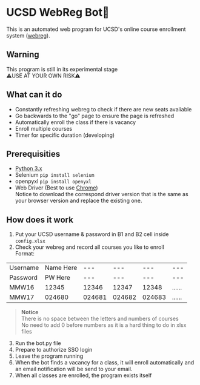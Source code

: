 # UCSD WebReg Bot🤖
This is an automated web program for UCSD's online course enrollment system ([webreg](https://act.ucsd.edu/webreg2)).

## Warning
This program is still in its experimental stage\
⚠️USE AT YOUR OWN RISK⚠️

## What can it do
* Constantly refreshing webreg to check if there are new seats avaliable
* Go backwards to the "go" page to ensure the page is refreshed
* Automatically enroll the class if there is vacancy
* Enroll multiple courses
* Timer for specific duration (developing)


## Prerequisities
* [Python 3.x](https://www.python.org/downloads/)
* Selenium
```pip install selenium```
* openpyxl
```pip install openyxl```
* Web Driver (Best to use [Chrome](https://chromedriver.storage.googleapis.com/index.html))\
  Notice to download the correspond driver version that is the same as your browser version and replace the existing one.

## How does it work
1. Put your UCSD username & password in B1 and B2 cell inside ```config.xlsx```
2. Check your webreg and record all courses you like to enroll\
   Format:
   
|   |   |   |   |   |   |
|---|---|---|---|---|---|
| Username | Name Here | --- | --- | --- | --- |
| Password | PW Here | --- | --- | --- | --- |
| MMW16 | 12345 | 12346 | 12347 | 12348 | ...... |
| MMW17 | 024680 | 024681 | 024682 | 024683 | ...... |

> **Notice**\
> There is no space between the letters and numbers of courses\
> No need to add 0 before numbers as it is a hard thing to do in xlsx files

3. Run the bot.py file
4. Prepare to authorize SSO login
5. Leave the program running
6. When the bot finds a vacancy for a class, it will enroll automatically and an email notification will be send to your email.
7. When all classes are enrolled, the program exists itself
